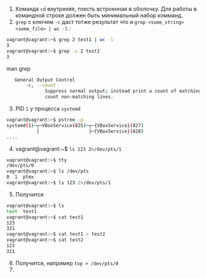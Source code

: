 1. Команда `cd` внутреняя, тоесть встроенная в оболочку. Для работы в командной строке должен быть минимальный набор комманд.  
2. `grep` с ключем `-c` даст тотже результат что и `grep <some_string> <some_file> | wc -l` :
```bash
vagrant@vagrant:~$ grep 2 test1 | wc -l
3
vagrant@vagrant:~$ grep -c 2 test1
3 
```
man grep
```bash
   General Output Control
       -c, --count
              Suppress normal output; instead print a count of matching lines for each input file.  With the  -v,  --invert-match  option  (see  below),
              count non-matching lines.
```
3. PID `1` у процесса `systemd`
```bash
vagrant@vagrant:~$ pstree -p
systemd(1)─┬─VBoxService(825)─┬─{VBoxService}(827)
           │                  ├─{VBoxService}(828) 
....
```
4. vagrant@vagrant:~$ `ls 123 2>/dev/pts/1` 
```bash
vagrant@vagrant:~$ tty
/dev/pts/0
vagrant@vagrant:~$ ls /dev/pts
0  1  ptmx
vagrant@vagrant:~$ ls 123 2>/dev/pts/1
```
5. Получится
```bash 
vagrant@vagrant:~$ ls
test  test1
vagrant@vagrant:~$ cat test1
123
321
vagrant@vagrant:~$ cat test1 > test2
vagrant@vagrant:~$ cat test2
123
321
```
6. Получится, например `top > /dev/pts/0`  
7. 
